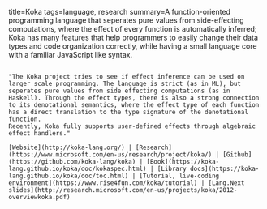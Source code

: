 title=Koka
tags=language, research
summary=A function-oriented programming language that seperates pure values from side-effecting computations, where the effect of every function is automatically inferred; Koka has many features that help programmers to easily change their data types and code organization correctly, while having a small language core with a familiar JavaScript like syntax.
~~~~~~

"The Koka project tries to see if effect inference can be used on larger scale programming. The language is strict (as in ML), but seperates pure values from side effecting computations (as in Haskell). Through the effect types, there is also a strong connection to its denotational semantics, where the effect type of each function has a direct translation to the type signature of the denotational function.
Recently, Koka fully supports user-defined effects through algebraic effect handlers."

[Website](http://koka-lang.org/) | [Research](https://www.microsoft.com/en-us/research/project/koka/) | [Github](https://github.com/koka-lang/koka) | [Book](https://koka-lang.github.io/koka/doc/kokaspec.html) | [Library docs](https://koka-lang.github.io/koka/doc/toc.html) | [Tutorial, live-coding environment](https://www.rise4fun.com/koka/tutorial) | [Lang.Next slides](http://research.microsoft.com/en-us/projects/koka/2012-overviewkoka.pdf)

